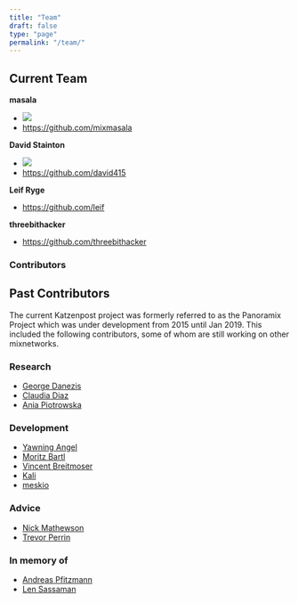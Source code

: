 ```yaml
---
title: "Team"
draft: false
type: "page"
permalink: "/team/"
---
```


## Current Team

**masala**
- ![](/images/team/masala.jpg)
- https://github.com/mixmasala

**David Stainton**
- ![](/images/team/david.jpg)
- https://github.com/david415

**Leif Ryge**
- https://github.com/leif

**threebithacker**
- https://github.com/threebithacker


### Contributors


## Past Contributors

The current Katzenpost project was formerly referred to as the Panoramix Project which was under development from 2015 until Jan 2019. This included the following contributors,
some of whom are still working on other mixnetworks.

### Research

* [George Danezis](https://en.wikipedia.org/wiki/George_Danezis)
* [Claudia Diaz](https://homes.esat.kuleuven.be/~cdiaz/)
* [Ania Piotrowska](https://www.researchgate.net/scientific-contributions/Ania-M-Piotrowska-2117226628)

### Development

* [Yawning Angel](https://github.com/Yawning)
* [Moritz Bartl](https://github.com/moba)
* [Vincent Breitmoser]()
* [Kali]()
* [meskio](https://github.com/meskio)

### Advice

* [Nick Mathewson](https://en.wikipedia.org/wiki/Nick_Mathewson)
* [Trevor Perrin](https://twitter.com/trevp__)

### In memory of

* [Andreas Pfitzmann](https://dblp.org/pid/p/AndreasPfitzmann.html)
* [Len Sassaman](https://en.wikipedia.org/wiki/Len_Sassaman)
